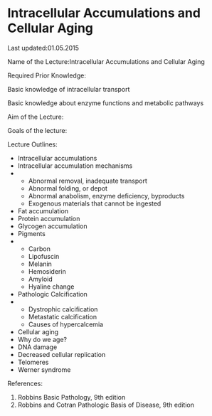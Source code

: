 # Intracellular Accumulations and Cellular Aging

Last updated:01.05.2015

Name of the Lecture:Intracellular Accumulations and Cellular Aging

Required Prior Knowledge:

Basic knowledge of intracellular transport

Basic knowledge about enzyme functions and metabolic pathways

Aim of the Lecture:

Goals of the lecture:

Lecture Outlines:

* Intracellular accumulations
* Intracellular accumulation mechanisms
* * Abnormal removal, inadequate transport
  * Abnormal folding, or depot
  * Abnormal anabolism, enzyme deficiency, byproducts
  * Exogenous materials that cannot be ingested
* Fat accumulation
* Protein accumulation
* Glycogen accumulation
* Pigments
* * Carbon
  * Lipofuscin
  * Melanin
  * Hemosiderin
  * Amyloid
  * Hyaline change
* Pathologic Calcification
* * Dystrophic calcification
  * Metastatic calcification
  * Causes of hypercalcemia
* Cellular aging
* Why do we age?
* DNA damage
* Decreased cellular replication
* Telomeres
* Werner syndrome

References:

1. Robbins Basic Pathology, 9th edition
2. Robbins and Cotran Pathologic Basis of Disease, 9th edition

